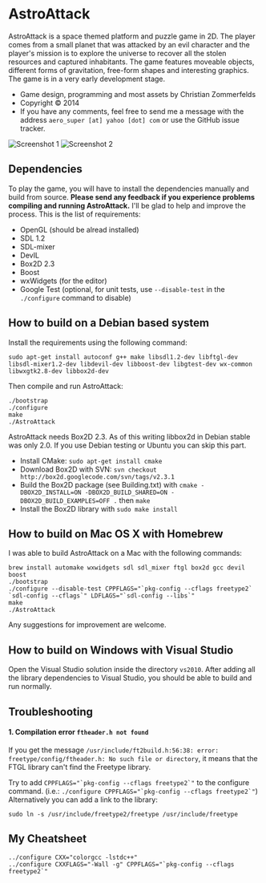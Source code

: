 AstroAttack
===========

AstroAttack is a space themed platform and puzzle game in 2D. The player comes from a small planet that was attacked by an evil character and the player's mission is to explore the universe to recover all the stolen resources and captured inhabitants. The game features moveable objects, different forms of gravitation, free-form shapes and interesting graphics. The game is in a very early development stage.

* Game design, programming and most assets by Christian Zommerfelds
* Copyright © 2014
* If you have any comments, feel free to send me a message with the address `aero_super [at] yahoo [dot] com` or use the GitHub issue tracker.

![Screenshot 1](https://raw.github.com/aero-z/astroattack/gh-pages/images/screenshot1.png)
![Screenshot 2](https://raw.github.com/aero-z/astroattack/gh-pages/images/screenshot2.png)

Dependencies
------------

To play the game, you will have to install the dependencies manually and build from source. **Please send any feedback if you experience problems compiling and running AstroAttack.** I'll be glad to help and improve the process. This is the list of requirements:

* OpenGL (should be alread installed)
* SDL 1.2
* SDL-mixer
* DevIL
* Box2D 2.3
* Boost
* wxWidgets (for the editor)
* Google Test (optional, for unit tests, use `--disable-test` in the `./configure` command to disable)


How to build on a Debian based system
-------------------------------------

Install the requirements using the following command:

```
sudo apt-get install autoconf g++ make libsdl1.2-dev libftgl-dev libsdl-mixer1.2-dev libdevil-dev libboost-dev libgtest-dev wx-common libwxgtk2.8-dev libbox2d-dev
```

Then compile and run AstroAttack:

```
./bootstrap
./configure
make
./AstroAttack
```

AstroAttack needs Box2D 2.3. As of this writing libbox2d in Debian stable was only 2.0. If you use Debian testing or Ubuntu you can skip this part.

* Install CMake: `sudo apt-get install cmake`
* Download Box2D with SVN: `svn checkout http://box2d.googlecode.com/svn/tags/v2.3.1` 
* Build the Box2D package (see Building.txt) with `cmake -DBOX2D_INSTALL=ON -DBOX2D_BUILD_SHARED=ON -DBOX2D_BUILD_EXAMPLES=OFF .` then `make`
* Install the Box2D library with `sudo make install`


How to build on Mac OS X with Homebrew
--------------------------------------

I was able to build AstroAttack on a Mac with the following commands:

```
brew install automake wxwidgets sdl sdl_mixer ftgl box2d gcc devil boost
./bootstrap
./configure --disable-test CPPFLAGS="`pkg-config --cflags freetype2` `sdl-config --cflags`" LDFLAGS="`sdl-config --libs`"
make
./AstroAttack
```

Any suggestions for improvement are welcome.


How to build on Windows with Visual Studio
------------------------------------------

Open the Visual Studio solution inside the directory `vs2010`. After adding all the library dependencies to Visual Studio, you should be able to build and run normally.


Troubleshooting
---------------

#### 1. Compilation error `ftheader.h not found`

If you get the message `/usr/include/ft2build.h:56:38: error: freetype/config/ftheader.h: No such file or directory`, it means that the FTGL library can't find the Freetype library.

Try to add ```CPPFLAGS="`pkg-config --cflags freetype2`"``` to the configure command.
(i.e.: ```./configure CPPFLAGS="`pkg-config --cflags freetype2`"```)
Alternatively you can add a link to the library:

`sudo ln -s /usr/include/freetype2/freetype /usr/include/freetype`


My Cheatsheet
-------------

```
../configure CXX="colorgcc -lstdc++"
../configure CXXFLAGS="-Wall -g" CPPFLAGS="`pkg-config --cflags freetype2`"
```

